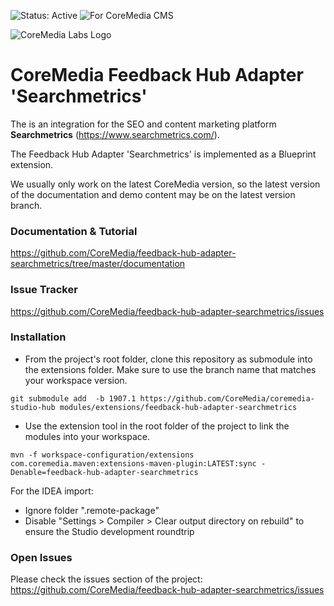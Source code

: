 ![Status: Active](https://documentation.coremedia.com/badges/badge_status_active.png "Status: Active")
![For CoreMedia CMS](https://documentation.coremedia.com/badges/badge_coremedia_cms.png "For CoreMedia CMS")

![CoreMedia Labs Logo](https://documentation.coremedia.com/badges/banner_coremedia_labs_wide.png "CoreMedia Labs Logo Title Text")


# CoreMedia Feedback Hub Adapter 'Searchmetrics'

The is an integration for the SEO and content marketing platform __Searchmetrics__ (https://www.searchmetrics.com/).

The Feedback Hub Adapter 'Searchmetrics' is implemented as a Blueprint extension.

We usually only work on the latest CoreMedia version, so the latest version of the documentation and demo content 
may be on the latest version branch.

### Documentation & Tutorial

https://github.com/CoreMedia/feedback-hub-adapter-searchmetrics/tree/master/documentation

### Issue Tracker

https://github.com/CoreMedia/feedback-hub-adapter-searchmetrics/issues

### Installation

- From the project's root folder, clone this repository as submodule into the extensions folder. Make sure to use the branch name that matches your workspace version. 
```
git submodule add  -b 1907.1 https://github.com/CoreMedia/coremedia-studio-hub modules/extensions/feedback-hub-adapter-searchmetrics
```

- Use the extension tool in the root folder of the project to link the modules into your workspace.
 ```
mvn -f workspace-configuration/extensions com.coremedia.maven:extensions-maven-plugin:LATEST:sync -Denable=feedback-hub-adapter-searchmetrics
```


For the IDEA import:
- Ignore folder ".remote-package"
- Disable "Settings > Compiler > Clear output directory on rebuild" to ensure the Studio development roundtrip

### Open Issues

Please check the issues section of the project:
https://github.com/CoreMedia/feedback-hub-adapter-searchmetrics/issues


